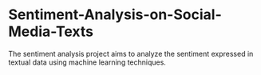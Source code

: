 # Sentiment-Analysis-on-Social-Media-Texts
The sentiment analysis project aims to analyze the sentiment expressed in textual data using machine learning techniques. 
